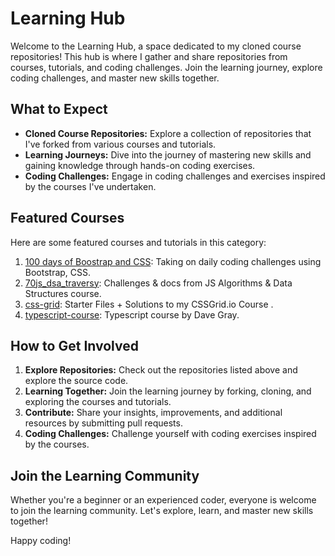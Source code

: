 # Learning Hub

Welcome to the Learning Hub, a space dedicated to my cloned course repositories! This hub is where I gather and share repositories from courses, tutorials, and coding challenges. Join the learning journey, explore coding challenges, and master new skills together.

## What to Expect

- **Cloned Course Repositories:** Explore a collection of repositories that I've forked from various courses and tutorials.
- **Learning Journeys:** Dive into the journey of mastering new skills and gaining knowledge through hands-on coding exercises.
- **Coding Challenges:** Engage in coding challenges and exercises inspired by the courses I've undertaken.

## Featured Courses

Here are some featured courses and tutorials in this category:

1. [100 days of Boostrap and CSS](https://github.com/martindocs-courses/100days-boostrap5-css): Taking on daily coding challenges using Bootstrap, CSS.
2. [70js_dsa_traversy](https://github.com/martindocs-courses/70js_dsa_traversy): Challenges & docs from JS Algorithms & Data Structures course.
3. [css-grid](https://github.com/martindocs-courses/css-grid): Starter Files + Solutions to my CSSGrid.io Course .
4. [typescript-course](https://github.com/martindocs-courses/typescript-course): Typescript course by Dave Gray.

## How to Get Involved

1. **Explore Repositories:** Check out the repositories listed above and explore the source code.
2. **Learning Together:** Join the learning journey by forking, cloning, and exploring the courses and tutorials.
3. **Contribute:** Share your insights, improvements, and additional resources by submitting pull requests.
4. **Coding Challenges:** Challenge yourself with coding exercises inspired by the courses.

## Join the Learning Community

Whether you're a beginner or an experienced coder, everyone is welcome to join the learning community. Let's explore, learn, and master new skills together!

Happy coding!

